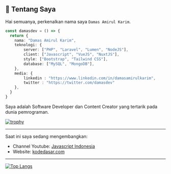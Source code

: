 ## 👋 Tentang Saya

Hai semuanya, perkenalkan nama saya `Damas Amirul Karim`.

```ts
const damasdev = () => {
  return {
    nama: "Damas Amirul Karim",
    teknologi: {
        server: ["PHP", "Laravel", "Lumen", "NodeJS"],
        client: ["Javascript", "VueJS", "NuxtJS"],
        style: ["Bootstrap", "Tailwind CSS"],
        database: ["MySQL", "MongoDB"],
    },
    media: {
        linkedin : "https://www.linkedin.com/in/damasamirulkarim",
        twitter : "https://twitter.com/damasdev"
    },
  }
}
```

Saya adalah Software Developer dan Content Creator yang tertarik pada dunia pemrograman.

[![trophy](https://github-profile-trophy.vercel.app/?username=damasdev&theme=dracula&no-frame=true)](https://github.com/damasdev)

---

Saat ini saya sedang mengembangkan:
- Channel Youtube: [Javascript Indonesia](https://www.youtube.com/channel/UCoAyv7fY3qEElFvulEmRN0A/about)
- Website: [kodedasar.com](https://kodedasar.com)

---

[![Top Langs](https://github-readme-stats.vercel.app/api?username=damasdev&show_icons=true&theme=nightowl&locale=en)](https://github.com/damasdev)

<!---
[![Top Langs](https://github-readme-stats.vercel.app/api/top-langs/?username=damasdev&show_icons=true&locale=en&layout=compact&theme=nightowl)](https://github.com/damasdev)
-->
